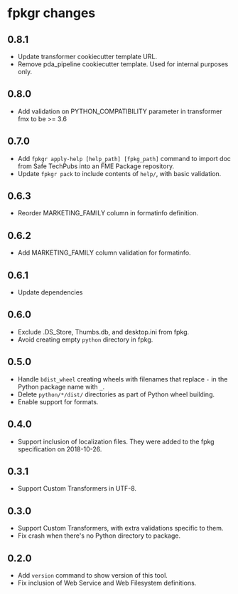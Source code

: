 # fpkgr changes

## 0.8.1

* Update transformer cookiecutter template URL.
* Remove pda_pipeline cookiecutter template. Used for internal purposes only.

## 0.8.0

* Add validation on PYTHON_COMPATIBILITY parameter in transformer fmx to be >= 3.6

## 0.7.0

* Add `fpkgr apply-help [help_path] [fpkg_path]` command to import doc from Safe TechPubs
  into an FME Package repository.
* Update `fpkgr pack` to include contents of `help/`, with basic validation.

## 0.6.3

* Reorder MARKETING_FAMILY column in formatinfo definition.

## 0.6.2

* Add MARKETING_FAMILY column validation for formatinfo.

## 0.6.1

* Update dependencies

## 0.6.0

* Exclude .DS_Store, Thumbs.db, and desktop.ini from fpkg.
* Avoid creating empty `python` directory in fpkg.

## 0.5.0

* Handle `bdist_wheel` creating wheels with filenames that replace `-`
  in the Python package name with `_`.
* Delete `python/*/dist/` directories as part of Python wheel building.
* Enable support for formats.

## 0.4.0

* Support inclusion of localization files.
  They were added to the fpkg specification on 2018-10-26.

## 0.3.1

* Support Custom Transformers in UTF-8.


## 0.3.0

* Support Custom Transformers, with extra validations specific to them.
* Fix crash when there's no Python directory to package.


## 0.2.0

* Add `version` command to show version of this tool.
* Fix inclusion of Web Service and Web Filesystem definitions.
